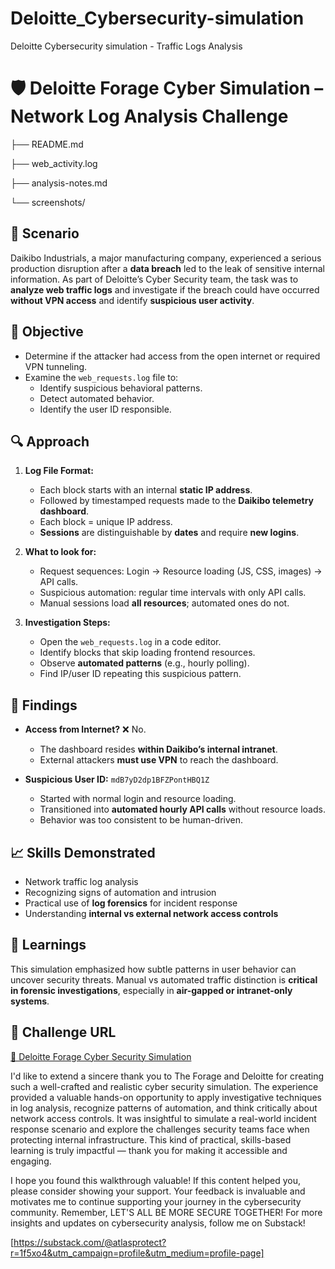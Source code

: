 # Deloitte_Cybersecurity-simulation
Deloitte Cybersecurity simulation - Traffic Logs Analysis

# 🛡️ Deloitte Forage Cyber Simulation – Network Log Analysis Challenge

├── README.md

├── web_activity.log 

├── analysis-notes.md

└── screenshots/


## 📌 Scenario

Daikibo Industrials, a major manufacturing company, experienced a serious production disruption after a **data breach** led to the leak of sensitive internal information. As part of Deloitte’s Cyber Security team, the task was to **analyze web traffic logs** and investigate if the breach could have occurred **without VPN access** and identify **suspicious user activity**.

## 🎯 Objective

- Determine if the attacker had access from the open internet or required VPN tunneling.
- Examine the `web_requests.log` file to:
  - Identify suspicious behavioral patterns.
  - Detect automated behavior.
  - Identify the user ID responsible.

## 🔍 Approach

1. **Log File Format:**
   - Each block starts with an internal **static IP address**.
   - Followed by timestamped requests made to the **Daikibo telemetry dashboard**.
   - Each block = unique IP address.
   - **Sessions** are distinguishable by **dates** and require **new logins**.

2. **What to look for:**
   - Request sequences: Login → Resource loading (JS, CSS, images) → API calls.
   - Suspicious automation: regular time intervals with only API calls.
   - Manual sessions load **all resources**; automated ones do not.

3. **Investigation Steps:**
   - Open the `web_requests.log` in a code editor.
   - Identify blocks that skip loading frontend resources.
   - Observe **automated patterns** (e.g., hourly polling).
   - Find IP/user ID repeating this suspicious pattern.

## 🔐 Findings

- **Access from Internet?** ❌ No.
  - The dashboard resides **within Daikibo’s internal intranet**.
  - External attackers **must use VPN** to reach the dashboard.

- **Suspicious User ID:** `mdB7yD2dp1BFZPontHBQ1Z`
  - Started with normal login and resource loading.
  - Transitioned into **automated hourly API calls** without resource loads.
  - Behavior was too consistent to be human-driven.

## 📈 Skills Demonstrated

- Network traffic log analysis
- Recognizing signs of automation and intrusion
- Practical use of **log forensics** for incident response
- Understanding **internal vs external network access controls**

## 🧠 Learnings

This simulation emphasized how subtle patterns in user behavior can uncover security threats. Manual vs automated traffic distinction is **critical in forensic investigations**, especially in **air-gapped or intranet-only systems**.

## 🔗 Challenge URL

[🔗 Deloitte Forage Cyber Security Simulation](https://www.theforage.com/simulations/deloitte-au/cyber-c1e3)

I'd like to extend a sincere thank you to The Forage and Deloitte for creating such a well-crafted and realistic cyber security simulation. The experience provided a valuable hands-on opportunity to apply investigative techniques in log analysis, recognize patterns of automation, and think critically about network access controls. It was insightful to simulate a real-world incident response scenario and explore the challenges security teams face when protecting internal infrastructure. This kind of practical, skills-based learning is truly impactful — thank you for making it accessible and engaging.

I hope you found this walkthrough valuable! If this content helped you, please consider showing your support. Your feedback is invaluable and motivates me to continue supporting your journey in the cybersecurity community. Remember, LET'S ALL BE MORE SECURE TOGETHER! For more insights and updates on cybersecurity analysis, follow me on Substack! 

[https://substack.com/@atlasprotect?r=1f5xo4&utm_campaign=profile&utm_medium=profile-page]
